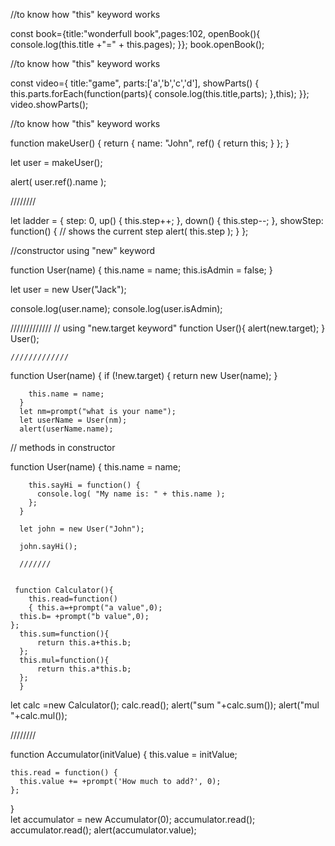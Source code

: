 //to know how "this" keyword works

const book={title:"wonderfull book",pages:102,
openBook(){
    console.log(this.title +"=" + this.pages);
}};
book.openBook();

//to know how "this" keyword works

const video={
        title:"game",
         parts:['a','b','c','d'],
         showParts() { 
             this.parts.forEach(function(parts){
             console.log(this.title,parts);
         },this);
}};
video.showParts();

//to know how "this" keyword works

function makeUser() {
  return {
    name: "John",
    ref() {
      return this;
    }
  };
}

let user = makeUser();

alert( user.ref().name ); 

////////

let ladder = {
  step: 0,
  up() {
    this.step++;
  },
  down() {
    this.step--;
  },
  showStep: function() { // shows the current step
    alert( this.step );
  }
};


//constructor using "new" keyword

function User(name) {
  this.name = name;
  this.isAdmin = false;
}

let user = new User("Jack");

console.log(user.name);
console.log(user.isAdmin);

/////////////
// using "new.target keyword"
  function User(){
        alert(new.target);
    }
    User();

    /////////////

function User(name) {
        if (!new.target) { 
          return new User(name); 
        }
      
        this.name = name;
      }
      let nm=prompt("what is your name");
      let userName = User(nm);
      alert(userName.name); 

// methods in constructor

function User(name) {
        this.name = name;
      
        this.sayHi = function() {
          console.log( "My name is: " + this.name );
        };
      }
      
      let john = new User("John");
      
      john.sayHi();

      ///////


     function Calculator(){
        this.read=function()
        { this.a=+prompt("a value",0);
      this.b= +prompt("b value",0);
    };
      this.sum=function(){
          return this.a+this.b;
      };
      this.mul=function(){
          return this.a*this.b;
      };     
      }
let calc =new Calculator();
calc.read();
alert("sum "+calc.sum());
alert("mul "+calc.mul());


////////

function Accumulator(initValue) {
    this.value = initValue;
  
    this.read = function() {
      this.value += +prompt('How much to add?', 0);
    };
  }  
  let accumulator = new Accumulator(0);
  accumulator.read();
  accumulator.read();
  alert(accumulator.value);



